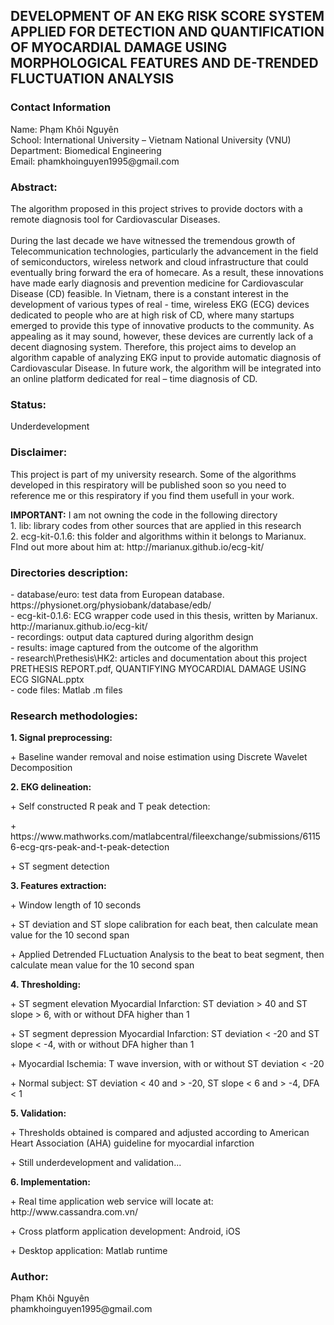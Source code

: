 <h2>DEVELOPMENT OF AN EKG RISK SCORE SYSTEM APPLIED FOR DETECTION AND QUANTIFICATION OF 
MYOCARDIAL DAMAGE USING MORPHOLOGICAL FEATURES AND DE-TRENDED FLUCTUATION ANALYSIS</h2>

<h3>Contact Information</h3>
Name:  Phạm Khôi Nguyên<br/>
School:  International University – Vietnam National University (VNU)<br/>
Department:  Biomedical Engineering<br/>
Email: phamkhoinguyen1995@gmail.com<br/>

<h3>Abstract:</h3>
The algorithm proposed in this project strives to provide doctors with a remote diagnosis tool for Cardiovascular Diseases.<br/></br>
During the last decade we have witnessed the tremendous growth of Telecommunication technologies, particularly the advancement in the field of semiconductors, wireless network and cloud infrastructure that could eventually bring forward the era of homecare. As a result, these innovations have made early diagnosis and prevention medicine for Cardiovascular Disease (CD) feasible. In Vietnam, there is a constant interest in the development of various types of real - time, wireless EKG (ECG) devices dedicated to people who are at high risk of CD, where many startups emerged to provide this type of innovative products to the community. As appealing as it may sound, however, these devices are currently lack of a decent diagnosing system. Therefore, this project aims to develop an algorithm capable of analyzing EKG input to provide automatic diagnosis of Cardiovascular Disease. In future work, the algorithm will be integrated into an online platform dedicated for real – time diagnosis of CD.

<h3>Status:</h3>
Underdevelopment

<h3>Disclaimer:</h3>
<p>This project is part of my university research. Some of the algorithms developed in this respiratory will be published soon so you need to reference me or this respiratory if you find them usefull in your work.</p>
<b>IMPORTANT:</b> I am not owning the code in the following directory<br/>
1. lib: library codes from other sources that are applied in this research<br/>
2. ecg-kit-0.1.6: this folder and algorithms within it belongs to Marianux. FInd out more about him at: http://marianux.github.io/ecg-kit/<br/>

<h3>Directories description:</h3>
- database/euro: test data from European database.<br/>
https://physionet.org/physiobank/database/edb/<br/>
- ecg-kit-0.1.6: ECG wrapper code used in this thesis, written by Marianux.<br/>
http://marianux.github.io/ecg-kit/<br/>
- recordings: output data captured during algorithm design<br/>
- results: image captured from the outcome of the algorithm<br/>
- research\Prethesis\HK2: articles and documentation about this project<br/>
PRETHESIS REPORT.pdf, QUANTIFYING MYOCARDIAL DAMAGE USING ECG SIGNAL.pptx<br/>
- code files: Matlab .m files<br/>

<h3>Research methodologies:</h3>
<b>1. Signal preprocessing:</b><br/>
<p>+ Baseline wander removal and noise estimation using Discrete Wavelet Decomposition</p>
<b>2. EKG delineation:</b></p>
<p>+ Self constructed R peak and T peak detection:</p>
<p>+ https://www.mathworks.com/matlabcentral/fileexchange/submissions/61156-ecg-qrs-peak-and-t-peak-detection</p>
<p>+ ST segment detection</p>
<b>3. Features extraction:</b><br/>
<p>+ Window length of 10 seconds</p>
<p>+ ST deviation and ST slope calibration for each beat, then calculate mean value for the 10 second span</p>
<p>+ Applied Detrended FLuctuation Analysis to the beat to beat segment, then calculate mean value for the 10 second span</p>
<b>4. Thresholding:</b><br/>
<p>+ ST segment elevation Myocardial Infarction: ST deviation > 40 and ST slope > 6, with or without DFA higher than 1</p>
<p>+ ST segment depression Myocardial Infarction: ST deviation < -20 and ST slope < -4, with or without DFA higher than 1</p>
<p>+ Myocardial Ischemia: T wave inversion, with or without ST deviation < -20</p>
<p>+ Normal subject: ST deviation < 40 and > -20, ST slope < 6 and > -4, DFA < 1</p>
<b>5. Validation:</b><br/>
<p>+ Thresholds obtained is compared and adjusted according to American Heart Association (AHA) guideline for myocardial infarction</p>
<p>+ Still underdevelopment and validation...</p>

<b>6. Implementation:</b><br/>
<p>+ Real time application web service will locate at: http://www.cassandra.com.vn/</p>
<p>+ Cross platform application development: Android, iOS</p>
<p>+ Desktop application: Matlab runtime</p>

<h3>Author:</h3>
Phạm Khôi Nguyên<br/>
phamkhoinguyen1995@gmail.com
